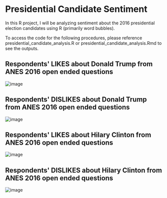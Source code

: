 # Presidential Candidate Sentiment

In this R project, I will be analyzing sentiment about the 2016 presidential election candidates using R (primarily word bubbles).

To access the code for the following procedures, please reference presidential_candidate_analysis.R or presidential_candidate_analysis.Rmd to see the outputs.

## Respondents' LIKES about Donald Trump from ANES 2016 open ended questions
![image](https://github.com/suha-memon/PresidentialCandidateSentiment/assets/144626044/0434565c-baa1-4cad-830a-1f887dfccfe4)

## Respondents' DISLIKES about Donald Trump from ANES 2016 open ended questions
![image](https://github.com/suha-memon/PresidentialCandidateSentiment/assets/144626044/94dc6f41-c347-4838-ae2e-45506a9c9378)

## Respondents' LIKES about Hilary Clinton from ANES 2016 open ended questions
![image](https://github.com/suha-memon/PresidentialCandidateSentiment/assets/144626044/b77539d1-0b16-4b81-82ff-bffd6a1b29a0)

## Respondents' DISLIKES about Hilary Clinton from ANES 2016 open ended questions
![image](https://github.com/suha-memon/PresidentialCandidateSentiment/assets/144626044/feae1ade-c0fe-4d3c-b915-ba55cbffb11e)
